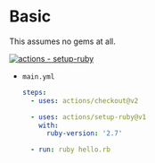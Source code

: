 # Basic

This assumes no gems at all.

[![actions - setup-ruby](https://img.shields.io/static/v1?label=actions&message=setup-ruby&color=blue&logo=github)](https://github.com/actions/setup-ruby)

- `main.yml`
    ```yaml
    steps:
      - uses: actions/checkout@v2

      - uses: actions/setup-ruby@v1
        with:
          ruby-version: '2.7'

      - run: ruby hello.rb
    ```
